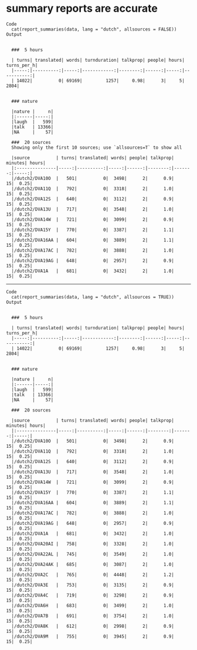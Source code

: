 # summary reports are accurate

    Code
      cat(report_summaries(data, lang = "dutch", allsources = FALSE))
    Output
      
      
      ###  5 hours
      
      | turns| translated| words| turnduration| talkprop| people| hours| turns_per_h|
      |-----:|----------:|-----:|------------:|--------:|------:|-----:|-----------:|
      | 14022|          0| 69169|         1257|     0.98|      3|     5|        2804|
      
      
      ### nature
      
      |nature |     n|
      |:------|-----:|
      |laugh  |   599|
      |talk   | 13366|
      |NA     |    57|
      
      ###  20 sources
      Showing only the first 10 sources; use `allsources=T` to show all
      
      |source          | turns| translated| words| people| talkprop| minutes| hours|
      |:---------------|-----:|----------:|-----:|------:|--------:|-------:|-----:|
      |/dutch2/DVA10O  |   501|          0|  3498|      2|      0.9|      15|  0.25|
      |/dutch2/DVA11Q  |   792|          0|  3318|      2|      1.0|      15|  0.25|
      |/dutch2/DVA12S  |   640|          0|  3112|      2|      0.9|      15|  0.25|
      |/dutch2/DVA13U  |   717|          0|  3548|      2|      1.0|      15|  0.25|
      |/dutch2/DVA14W  |   721|          0|  3099|      2|      0.9|      15|  0.25|
      |/dutch2/DVA15Y  |   770|          0|  3387|      2|      1.1|      15|  0.25|
      |/dutch2/DVA16AA |   604|          0|  3889|      2|      1.1|      15|  0.25|
      |/dutch2/DVA17AC |   782|          0|  3888|      2|      1.0|      15|  0.25|
      |/dutch2/DVA19AG |   648|          0|  2957|      2|      0.9|      15|  0.25|
      |/dutch2/DVA1A   |   681|          0|  3432|      2|      1.0|      15|  0.25|

---

    Code
      cat(report_summaries(data, lang = "dutch", allsources = TRUE))
    Output
      
      
      ###  5 hours
      
      | turns| translated| words| turnduration| talkprop| people| hours| turns_per_h|
      |-----:|----------:|-----:|------------:|--------:|------:|-----:|-----------:|
      | 14022|          0| 69169|         1257|     0.98|      3|     5|        2804|
      
      
      ### nature
      
      |nature |     n|
      |:------|-----:|
      |laugh  |   599|
      |talk   | 13366|
      |NA     |    57|
      
      ###  20 sources
      
      |source          | turns| translated| words| people| talkprop| minutes| hours|
      |:---------------|-----:|----------:|-----:|------:|--------:|-------:|-----:|
      |/dutch2/DVA10O  |   501|          0|  3498|      2|      0.9|      15|  0.25|
      |/dutch2/DVA11Q  |   792|          0|  3318|      2|      1.0|      15|  0.25|
      |/dutch2/DVA12S  |   640|          0|  3112|      2|      0.9|      15|  0.25|
      |/dutch2/DVA13U  |   717|          0|  3548|      2|      1.0|      15|  0.25|
      |/dutch2/DVA14W  |   721|          0|  3099|      2|      0.9|      15|  0.25|
      |/dutch2/DVA15Y  |   770|          0|  3387|      2|      1.1|      15|  0.25|
      |/dutch2/DVA16AA |   604|          0|  3889|      2|      1.1|      15|  0.25|
      |/dutch2/DVA17AC |   782|          0|  3888|      2|      1.0|      15|  0.25|
      |/dutch2/DVA19AG |   648|          0|  2957|      2|      0.9|      15|  0.25|
      |/dutch2/DVA1A   |   681|          0|  3432|      2|      1.0|      15|  0.25|
      |/dutch2/DVA20AI |   758|          0|  3328|      2|      1.0|      15|  0.25|
      |/dutch2/DVA22AL |   745|          0|  3549|      2|      1.0|      15|  0.25|
      |/dutch2/DVA24AK |   685|          0|  3087|      2|      1.0|      15|  0.25|
      |/dutch2/DVA2C   |   765|          0|  4448|      2|      1.2|      15|  0.25|
      |/dutch2/DVA3E   |   753|          0|  3135|      2|      0.9|      15|  0.25|
      |/dutch2/DVA4C   |   719|          0|  3298|      2|      0.9|      15|  0.25|
      |/dutch2/DVA6H   |   683|          0|  3499|      2|      1.0|      15|  0.25|
      |/dutch2/DVA7B   |   691|          0|  3754|      2|      1.0|      15|  0.25|
      |/dutch2/DVA8K   |   612|          0|  2998|      2|      0.9|      15|  0.25|
      |/dutch2/DVA9M   |   755|          0|  3945|      2|      0.9|      15|  0.25|

